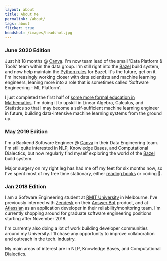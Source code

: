 ```yaml
---
layout: about
title: About Me
permalink: /about/
tags: about
flicker: true
headshot: /images/headshot.jpg
---
```


### June 2020 Edition

Just hit 18 months @ [Canva]([Canva](https://www.canva.com/)). I'm now team lead of the small 'Data Platform & Tools' team within the data group.
I'm still right into the [Bazel](https://bazel.build/) build system, and now help maintain the [Python rules](https://github.com/bazelbuild/rules_python) for Bazel. It's the future, get on it.
I'm increasingly working closer with data scientists and machine learning engineers, leaning more into a role that is sometimes called 'Software Engineering - ML Platform'.

I just completed the first half of [some more formal education in Mathematics](https://www.handbook.uts.edu.au/courses/c11210.html). 
I'm doing it to upskill in Linear Algebra, Calculus, and Statistics so that I may become a self-sufficient machine learning engineer in future, building data-intensive machine learning systems from the ground up.

### May 2019 Edition

I'm a Backend Software Engineer @ [Canva](https://www.canva.com/) in their Data Engineering team. 
I'm still quite interested in NLP, Knowledge Bases, and Computational Dialectics, but now regularly find myself
exploring the world of the [Bazel](https://bazel.build/) build system. 

Major surgery on my right leg has had me off my feet for six months now, so I've spent most of my free time stationary, either
[reading books](https://www.goodreads.com/user/show/88184044-jonathon-belotti) or coding 🙂. 


### Jan 2018 Edition

I am a Software Engineering student at [RMIT University](https://www.rmit.edu.au/) in Melbourne. I've previously interned with [Zendesk](https://www.zendesk.com/) on their [Answer Bot](https://www.zendesk.com/answer-bot/) product, and at [Atlassian](https://www.atlassian.com) as an application developer in their reliability/monitoring team.
I'm currently shopping around for graduate software engineering positions starting after November 2018.

I'm currently also doing a lot of work building developer communities around my University. I'll chase any opportunity to improve collaboration and outreach in the tech. industry.

My main areas of interest are in NLP, Knowledge Bases, and Computational Dialectics.

<style>
.post-header {
  text-align: center; /* Want the About Page header to be in the middle */
}
</style>

